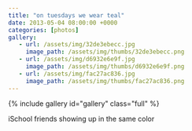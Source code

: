 ```yaml
---
title: "on tuesdays we wear teal"
date: 2013-05-04 08:00:00 +0000
categories: [photos]
gallery:
   - url: /assets/img/32de3ebecc.jpg
     image_path: /assets/img/thumbs/32de3ebecc.png
   - url: /assets/img/d6932e6e9f.jpg
     image_path: /assets/img/thumbs/d6932e6e9f.png
   - url: /assets/img/fac27ac836.jpg
     image_path: /assets/img/thumbs/fac27ac836.png
---
```

{% include gallery id="gallery" class="full" %}

iSchool friends showing up in the same color